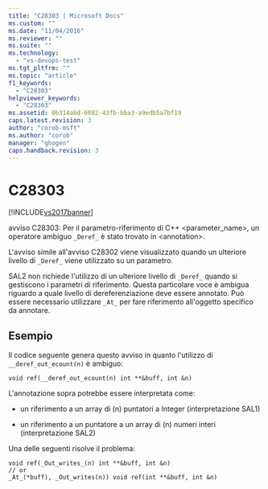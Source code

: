 ```yaml
---
title: "C28303 | Microsoft Docs"
ms.custom: ""
ms.date: "11/04/2016"
ms.reviewer: ""
ms.suite: ""
ms.technology: 
  - "vs-devops-test"
ms.tgt_pltfrm: ""
ms.topic: "article"
f1_keywords: 
  - "C28303"
helpviewer_keywords: 
  - "C28303"
ms.assetid: 0b314abd-6082-43fb-bba3-a9edb5a7bf19
caps.latest.revision: 3
author: "corob-msft"
ms.author: "corob"
manager: "ghogen"
caps.handback.revision: 3
---
```

# C28303
[!INCLUDE[vs2017banner](../code-quality/includes/vs2017banner.md)]

avviso C28303: Per il parametro\-riferimento di C\+\+ \<parameter\_name\>, un operatore ambiguo `_Deref_` è stato trovato in \<annotation\>.  
  
 L'avviso simile all'avviso C28302 viene visualizzato quando un ulteriore livello di `_Deref_` viene utilizzato su un parametro.  
  
 SAL2 non richiede l'utilizzo di un ulteriore livello di `_Deref_` quando si gestiscono i parametri di riferimento.  Questa particolare voce è ambigua riguardo a quale livello di dereferenziazione deve essere annotato.  Può essere necessario utilizzare `_At_` per fare riferimento all'oggetto specifico da annotare.  
  
## Esempio  
 Il codice seguente genera questo avviso in quanto l'utilizzo di `__deref_out_ecount(n)` è ambiguo:  
  
```  
void ref(__deref_out_ecount(n) int **&buff, int &n)  
```  
  
 L'annotazione sopra potrebbe essere interpretata come:  
  
-   un riferimento a un array di \(n\) puntatori a Integer \(interpretazione SAL1\)  
  
-   un riferimento a un puntatore a un array di \(n\) numeri interi \(interpretazione SAL2\)  
  
 Una delle seguenti risolve il problema:  
  
```  
void ref(_Out_writes_(n) int **&buff, int &n)  
// or  
_At_(*buff), _Out_writes(n)) void ref(int **&buff, int &n)  
  
```